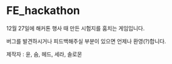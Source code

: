 # FE_hackathon

12월 27일에 해커톤 행사 때 만든 시험지를 훔치는 게임입니다.

버그를 발견하시거나 피드백해주실 부분이 있으면 언제나 환영(?)합니다.

제작자 : 윤, 숨, 헤드, 세라, 솔로몬